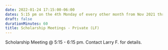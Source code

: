 ```yaml
---
date: 2022-01-24 17:15:00-06:00
dates: 5:15 pm on the 4th Monday of every other month from Nov 2021 thru May 2022
draft: false
durationMinutes: 60
title: Scholarship Meetings - Private (LF)
---
```


Scholarship Meeting @ 5:15 - 6:15 pm.  Contact Larry F. for details.